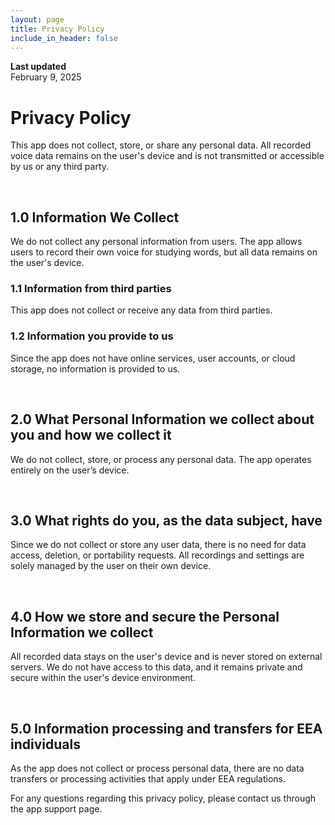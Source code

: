 ```yaml
---
layout: page
title: Privacy Policy
include_in_header: false
---
```


**Last updated**  
February 9, 2025

# Privacy Policy
This app does not collect, store, or share any personal data. All recorded voice data remains on the user's device and is not transmitted or accessible by us or any third party.

<br>

## 1.0 Information We Collect
We do not collect any personal information from users. The app allows users to record their own voice for studying words, but all data remains on the user's device.

### 1.1 Information from third parties
This app does not collect or receive any data from third parties.

### 1.2 Information you provide to us 
Since the app does not have online services, user accounts, or cloud storage, no information is provided to us.

<br>

## 2.0 What Personal Information we collect about you and how we collect it
We do not collect, store, or process any personal data. The app operates entirely on the user’s device.

<br>

## 3.0 What rights do you, as the data subject, have
Since we do not collect or store any user data, there is no need for data access, deletion, or portability requests. All recordings and settings are solely managed by the user on their own device.

<br>

## 4.0 How we store and secure the Personal Information we collect
All recorded data stays on the user's device and is never stored on external servers. We do not have access to this data, and it remains private and secure within the user's device environment.

<br>

## 5.0 Information processing and transfers for EEA individuals
As the app does not collect or process personal data, there are no data transfers or processing activities that apply under EEA regulations.

For any questions regarding this privacy policy, please contact us through the app support page.
